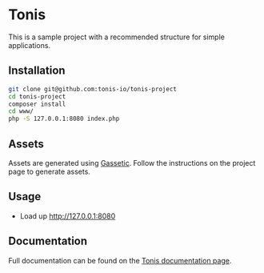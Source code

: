 Tonis
=====

This is a sample project with a recommended structure for simple applications.

Installation
------------

```sh
git clone git@github.com:tonis-io/tonis-project
cd tonis-project
composer install
cd www/
php -S 127.0.0.1:8080 index.php
```

Assets
------

Assets are generated using [Gassetic](https://github.com/romanschejbal/gassetic). Follow the instructions on the project
page to generate assets.

Usage
-----

  * Load up http://127.0.0.1:8080

Documentation
-------------

Full documentation can be found on the [Tonis documentation page](http://docs.tonis.io/).
